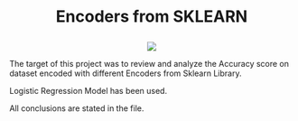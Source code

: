 # <p align="center"> Encoders from SKLEARN

<p align="center"><img src = https://upload.wikimedia.org/wikipedia/commons/thumb/0/05/Scikit_learn_logo_small.svg/1200px-Scikit_learn_logo_small.svg.png></p>

The target of this project was to review and analyze the Accuracy score on dataset encoded with different Encoders from Sklearn Library.

Logistic Regression Model has been used.

All conclusions are stated in the file.